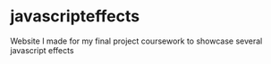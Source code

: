 # javascripteffects
Website I made for my final project coursework to showcase several javascript effects 
